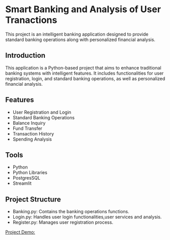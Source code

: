 # Smart Banking and Analysis of User Tranactions
This project is an intelligent banking application designed to provide standard banking operations along with personalized financial analysis.

## Introduction
This application is a Python-based project that aims to enhance traditional banking systems with intelligent features. 
It includes functionalities for user registration, login, and standard banking operations, as well as personalized financial analysis.

## Features

* User Registration and Login
* Standard Banking Operations
* Balance Inquiry
* Fund Transfer
* Transaction History
* Spending Analysis
## Tools

* Python
* Python Libraries
* PostgresSQL
* Streamlit
  
## Project Structure

* Banking.py: Contains the banking operations functions.
* Login.py: Handles user login functionalities,user services and analysis.
* Register.py: Manages user registration process.

[Project Demo:](https://www.linkedin.com/posts/nilofer-mubeen-35937a28b_guvi-dwellfi-activity-7227309715280515072-eJQJ?utm_source=share&utm_medium=member_desktop)
